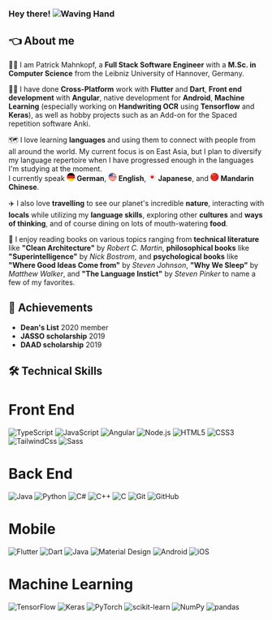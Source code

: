 ### Hey there! <img alt="Waving Hand" width="25px" src="https://camo.githubusercontent.com/e8e7b06ecf583bc040eb60e44eb5b8e0ecc5421320a92929ce21522dbc34c891/68747470733a2f2f6d656469612e67697068792e636f6d2f6d656469612f6876524a434c467a6361737252346961377a2f67697068792e676966">

## :point_left: About me

:man_student: I am Patrick Mahnkopf, a **Full Stack Software Engineer** with a **M.Sc. in Computer Science** from the Leibniz University of Hannover, Germany.

:man_technologist: I have done **Cross-Platform** work with **Flutter** and **Dart**, **Front end development** with **Angular**, native development for **Android**, **Machine Learning** (especially working on **Handwriting OCR** using **Tensorflow** and **Keras**), as well as hobby projects such as an Add-on for the Spaced repetition software Anki.

:world_map: I love learning **languages** and using them to connect with people from all around the world. My current focus is on East Asia, but I plan to diversify my language repertoire when I have progressed enough in the languages I'm studying at the moment.  
I currently speak <img alt="German Flag" width="16px" src="./germany-flag.svg"> **German**, <img alt="United States of America Flag" width="16px" src="./united-states-of-america-flag.svg" style="pointer: none;"> **English**, <img alt="Japanese Flag" width="16px" src="./japan-flag.svg"> **Japanese**, and <img alt="Chinese Flag" width="16px" src="./china-flag.svg"> **Mandarin Chinese**.

:airplane: I also love **travelling** to see our planet's incredible **nature**, interacting with **locals** while utilizing my **language skills**, exploring other **cultures** and **ways of thinking**, and of course dining on lots of mouth-watering **food**.

:open_book: I enjoy reading books on various topics ranging from **technical literature** like **"Clean Architecture"** by *Robert C. Martin*, **philosophical books** like **"Superintelligence"** by *Nick Bostrom*, and **psychological books** like **"Where Good Ideas Come from"** by *Steven Johnson*, **"Why We Sleep"** by *Matthew Walker*, and **"The Language Instict"** by *Steven Pinker* to name a few of my favorites.

## :medal_sports: Achievements

- **Dean's List** 2020 member
- **JASSO scholarship** 2019
- **DAAD scholarship** 2019

## :hammer_and_wrench: Technical Skills

# Front End
![TypeScript](https://img.shields.io/badge/TypeScript-0d1117?style=for-the-badge&logo=TypeScript&logoColor=3178C6)
![JavaScript](https://img.shields.io/badge/JavaScript-0d1117?style=for-the-badge&logo=JavaScript&logoColor=F7DF1E)
![Angular](https://img.shields.io/badge/Angular-0d1117?style=for-the-badge&logo=Angular&logoColor=DD0031)
![Node.js](https://img.shields.io/badge/Node.JS-0d1117?style=for-the-badge&logo=NodeDotJS&logoColor=339933)
![HTML5](https://img.shields.io/badge/HTML5-0d1117?style=for-the-badge&logo=HTML5&logoColor=E34F26)
![CSS3](https://img.shields.io/badge/CSS3-0d1117?style=for-the-badge&logo=CSS3&logoColor=1572B6)
![TailwindCss](https://img.shields.io/badge/TailwindCss-0d1117?style=for-the-badge&logo=TailwindCss&logoColor=06B6D4)
![Sass](https://img.shields.io/badge/Sass-0d1117?style=for-the-badge&logo=Sass&logoColor=CC6699)

# Back End
![Java](https://img.shields.io/badge/Java-0d1117?style=for-the-badge&logo=Java&logoColor=007396)
![Python](https://img.shields.io/badge/Python-0d1117?style=for-the-badge&logo=Python&logoColor=3776AB)
![C#](https://img.shields.io/badge/C%23-0d1117?style=for-the-badge&logo=CSharp&logoColor=239120)
![C++](https://img.shields.io/badge/C++-0d1117?style=for-the-badge&logo=CPlusPlus&logoColor=00599C)
![C](https://img.shields.io/badge/C-0d1117?style=for-the-badge&logo=C&logoColor=A8B9CC)
![Git](https://img.shields.io/badge/Git-0d1117?style=for-the-badge&logo=Git&logoColor=F05032)
![GitHub](https://img.shields.io/badge/GitHub-0d1117?style=for-the-badge&logo=GitHub&logoColor=white)

# Mobile
![Flutter](https://img.shields.io/badge/Flutter-0d1117?style=for-the-badge&logo=Flutter&logoColor=02569B)
![Dart](https://img.shields.io/badge/Dart-0d1117?style=for-the-badge&logo=Dart&logoColor=0175C2)
![Java](https://img.shields.io/badge/Java-0d1117?style=for-the-badge&logo=Java&logoColor=007396)
![Material Design](https://img.shields.io/badge/Material%20Design-0d1117?style=for-the-badge&logo=MaterialDesign&logoColor=757575)
![Android](https://img.shields.io/badge/Android-0d1117?style=for-the-badge&logo=Android&logoColor=3DDC84)
![iOS](https://img.shields.io/badge/iOS-0d1117?style=for-the-badge&logo=Apple&logoColor=white)

# Machine Learning
![TensorFlow](https://img.shields.io/badge/TensorFlow-0d1117?style=for-the-badge&logo=TensorFlow&logoColor=FF6F00)
![Keras](https://img.shields.io/badge/Keras-0d1117?style=for-the-badge&logo=Keras&logoColor=D00000)
![PyTorch](https://img.shields.io/badge/PyTorch-0d1117?style=for-the-badge&logo=PyTorch&logoColor=EE4C2C)
![scikit-learn](https://img.shields.io/badge/scikit--learn-0d1117?style=for-the-badge&logo=scikitlearn&logoColor=F7931E)
![NumPy](https://img.shields.io/badge/NumPy-0d1117?style=for-the-badge&logo=NumPy&logoColor=013243)
![pandas](https://img.shields.io/badge/pandas-0d1117?style=for-the-badge&logo=pandas&logoColor=150458)
